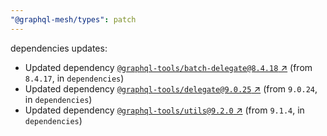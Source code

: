 ```yaml
---
"@graphql-mesh/types": patch
---
```

dependencies updates:
  - Updated dependency [`@graphql-tools/batch-delegate@8.4.18` ↗︎](https://www.npmjs.com/package/@graphql-tools/batch-delegate/v/8.4.18) (from `8.4.17`, in `dependencies`)
  - Updated dependency [`@graphql-tools/delegate@9.0.25` ↗︎](https://www.npmjs.com/package/@graphql-tools/delegate/v/9.0.25) (from `9.0.24`, in `dependencies`)
  - Updated dependency [`@graphql-tools/utils@9.2.0` ↗︎](https://www.npmjs.com/package/@graphql-tools/utils/v/9.2.0) (from `9.1.4`, in `dependencies`)
